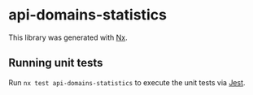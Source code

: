 # api-domains-statistics

This library was generated with [Nx](https://nx.dev).

## Running unit tests

Run `nx test api-domains-statistics` to execute the unit tests via [Jest](https://jestjs.io).
